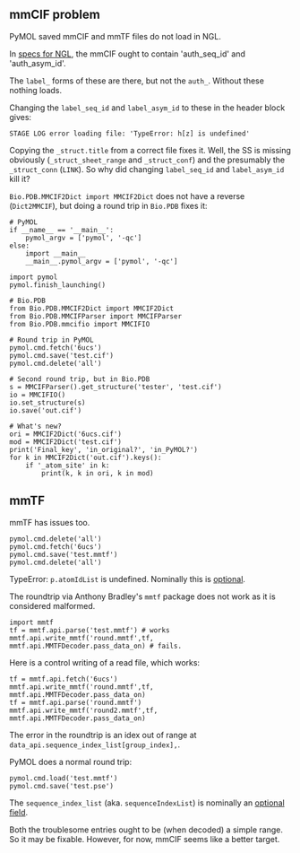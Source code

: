 ## mmCIF problem

PyMOL saved mmCIF and mmTF files do not load in NGL.

In [specs for NGL](http://nglviewer.org/ngl/api/manual/file-formats.html#mmcif), the mmCIF ought to contain 'auth_seq_id' and 'auth_asym_id'.

The `label_` forms of these are there, but not the `auth_`. Without these nothing loads.

Changing the `label_seq_id` and `label_asym_id` to these in the header block gives:

    STAGE LOG error loading file: 'TypeError: h[z] is undefined'

Copying the `_struct.title` from a correct file fixes it.
Well, the SS is missing obviously (`_struct_sheet_range` and `_struct_conf`) and the presumably the `_struct_conn` (`LINK`).
So why did changing `label_seq_id` and `label_asym_id` kill it?

`Bio.PDB.MMCIF2Dict import MMCIF2Dict` does not have a reverse (`Dict2MMCIF`), but doing a round trip in `Bio.PDB` fixes it:

    # PyMOL
    if __name__ == '__main__':
        pymol_argv = ['pymol', '-qc']
    else:
        import __main__
        __main__.pymol_argv = ['pymol', '-qc']
    
    import pymol
    pymol.finish_launching()
    
    # Bio.PDB
    from Bio.PDB.MMCIF2Dict import MMCIF2Dict
    from Bio.PDB.MMCIFParser import MMCIFParser
    from Bio.PDB.mmcifio import MMCIFIO
    
    # Round trip in PyMOL
    pymol.cmd.fetch('6ucs')
    pymol.cmd.save('test.cif')
    pymol.cmd.delete('all')
    
    # Second round trip, but in Bio.PDB
    s = MMCIFParser().get_structure('tester', 'test.cif')
    io = MMCIFIO()
    io.set_structure(s)
    io.save('out.cif')
    
    # What's new?
    ori = MMCIF2Dict('6ucs.cif')
    mod = MMCIF2Dict('test.cif')
    print('Final_key', 'in_original?', 'in_PyMOL?')
    for k in MMCIF2Dict('out.cif').keys():
        if '_atom_site' in k:
            print(k, k in ori, k in mod)


## mmTF

mmTF has issues too.

    pymol.cmd.delete('all')
    pymol.cmd.fetch('6ucs')
    pymol.cmd.save('test.mmtf')
    pymol.cmd.delete('all')

TypeError: `p.atomIdList` is undefined. Nominally this is [optional](https://github.com/rcsb/mmtf/blob/master/spec.md#atomidlist).

The roundtrip via Anthony Bradley's `mmtf` package does not work as it is considered malformed.

    import mmtf
    tf = mmtf.api.parse('test.mmtf') # works
    mmtf.api.write_mmtf('round.mmtf',tf, mmtf.api.MMTFDecoder.pass_data_on) # fails.
    
Here is a control writing of a read file, which works:

    tf = mmtf.api.fetch('6ucs')
    mmtf.api.write_mmtf('round.mmtf',tf, mmtf.api.MMTFDecoder.pass_data_on)
    tf = mmtf.api.parse('round.mmtf')
    mmtf.api.write_mmtf('round2.mmtf',tf, mmtf.api.MMTFDecoder.pass_data_on)

The error in the roundtrip is an idex out of range at `data_api.sequence_index_list[group_index],`.

PyMOL does a normal round trip:

    pymol.cmd.load('test.mmtf')
    pymol.cmd.save('test.pse')
    
The `sequence_index_list` (aka. `sequenceIndexList`) is nominally an [optional field](https://github.com/rcsb/mmtf/blob/master/spec.md#sequenceindexlist).

Both the troublesome entries ought to be (when decoded) a simple range. So it may be fixable.
However, for now, mmCIF seems like a better target.